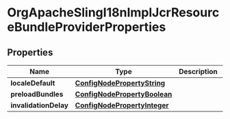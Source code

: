 

# OrgApacheSlingI18nImplJcrResourceBundleProviderProperties

## Properties

Name | Type | Description | Notes
------------ | ------------- | ------------- | -------------
**localeDefault** | [**ConfigNodePropertyString**](ConfigNodePropertyString.md) |  |  [optional]
**preloadBundles** | [**ConfigNodePropertyBoolean**](ConfigNodePropertyBoolean.md) |  |  [optional]
**invalidationDelay** | [**ConfigNodePropertyInteger**](ConfigNodePropertyInteger.md) |  |  [optional]



